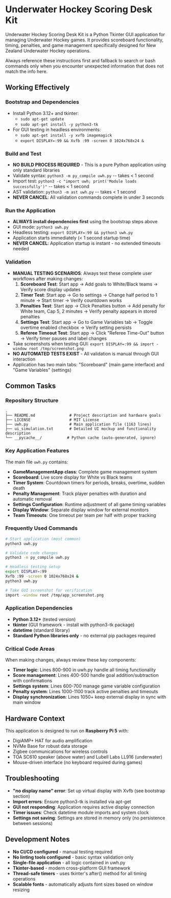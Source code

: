 # Underwater Hockey Scoring Desk Kit
Underwater Hockey Scoring Desk Kit is a Python Tkinter GUI application for managing Underwater Hockey games. It provides scoreboard functionality, timing, penalties, and game management specifically designed for New Zealand Underwater Hockey operations.

Always reference these instructions first and fallback to search or bash commands only when you encounter unexpected information that does not match the info here.

## Working Effectively

### Bootstrap and Dependencies
- Install Python 3.12+ and tkinter:
  - `sudo apt-get update`
  - `sudo apt-get install -y python3-tk`
- For GUI testing in headless environments:
  - `sudo apt-get install -y xvfb imagemagick`
  - `export DISPLAY=:99 && Xvfb :99 -screen 0 1024x768x24 &`

### Build and Test
- **NO BUILD PROCESS REQUIRED** - This is a pure Python application using only standard libraries
- Validate syntax: `python3 -m py_compile uwh.py` -- takes < 1 second
- Import test: `python3 -c "import uwh; print('Module loads successfully')"` -- takes < 1 second  
- AST validation: `python3 -m ast uwh.py` -- takes < 1 second
- **NEVER CANCEL**: All validation commands complete in under 3 seconds

### Run the Application
- **ALWAYS install dependencies first** using the bootstrap steps above
- GUI mode: `python3 uwh.py`
- Headless testing: `export DISPLAY=:99 && python3 uwh.py`
- Application starts immediately (< 1 second startup time)
- **NEVER CANCEL**: Application startup is instant - no extended timeouts needed

### Validation
- **MANUAL TESTING SCENARIOS**: Always test these complete user workflows after making changes:
  1. **Scoreboard Test**: Start app → Add goals to White/Black teams → Verify score display updates
  2. **Timer Test**: Start app → Go to settings → Change half period to 1 minute → Start timer → Verify countdown works
  3. **Penalties Test**: Start app → Click Penalties button → Add penalty for White team, Cap 5, 2 minutes → Verify penalty appears in stored penalties
  4. **Settings Test**: Start app → Go to Game Variables tab → Toggle overtime enabled checkbox → Verify setting persists
  5. **Referee Timeout Test**: Start app → Click "Referee Time-Out" button → Verify timer pauses and label changes
- Take screenshots when testing GUI: `export DISPLAY=:99 && import -window root /tmp/screenshot.png`
- **NO AUTOMATED TESTS EXIST** - All validation is manual through GUI interaction
- Application has two main tabs: "Scoreboard" (main game interface) and "Game Variables" (settings)

## Common Tasks

### Repository Structure
```
.
├── README.md               # Project description and hardware goals
├── LICENSE                 # MIT License
├── uwh.py                  # Main application file (1163 lines)
├── ui_simulation.txt       # Detailed UI mockup and functionality description
└── __pycache__/           # Python cache (auto-generated, ignore)
```

### Key Application Features
The main file `uwh.py` contains:
- **GameManagementApp class**: Complete game management system
- **Scoreboard**: Live score display for White vs Black teams
- **Timer System**: Countdown timers for periods, breaks, overtime, sudden death
- **Penalty Management**: Track player penalties with duration and automatic removal
- **Settings Configuration**: Runtime adjustment of all game timing variables
- **Display Window**: Separate display window for external monitors
- **Team Timeouts**: One timeout per team per half with proper tracking

### Frequently Used Commands
```bash
# Start application (most common)
python3 uwh.py

# Validate code changes
python3 -m py_compile uwh.py

# Headless testing setup
export DISPLAY=:99
Xvfb :99 -screen 0 1024x768x24 &
python3 uwh.py

# Take GUI screenshot for verification  
import -window root /tmp/app_screenshot.png
```

### Application Dependencies
- **Python 3.12+** (tested version)
- **tkinter** (GUI framework - install with python3-tk package)
- **datetime** (standard library)
- **Standard Python libraries only** - no external pip packages required

### Critical Code Areas
When making changes, always review these key components:
- **Timer logic**: Lines 800-900 in uwh.py handle all timing functionality
- **Score management**: Lines 400-500 handle goal addition/subtraction with confirmations  
- **Settings system**: Lines 600-700 manage game variable configuration
- **Penalty system**: Lines 1000-1100 track active penalties and timeouts
- **Display synchronization**: Lines 1050+ keep external display in sync with main window

## Hardware Context
This application is designed to run on **Raspberry Pi 5** with:
- DigiAMP+ HAT for audio amplification
- NVMe Base for robust data storage
- Zigbee communications for wireless controls
- TOA SC610 speaker (above water) and Lubell Labs LL916 (underwater)
- Mouse-driven interface (no keyboard required during games)

## Troubleshooting
- **"no display name" error**: Set up virtual display with Xvfb (see bootstrap section)
- **Import errors**: Ensure python3-tk is installed via apt-get
- **GUI not responding**: Application requires active display connection
- **Timer issues**: Check datetime module imports and system clock
- **Settings not saving**: Settings are stored in memory only (no persistence between sessions)

## Development Notes
- **No CI/CD configured** - manual testing required
- **No linting tools configured** - basic syntax validation only
- **Single-file application** - all logic contained in uwh.py
- **Tkinter-based** - modern cross-platform GUI framework
- **Thread-safe timers** - uses tkinter's after() method for all timing operations
- **Scalable fonts** - automatically adjusts font sizes based on window resizing